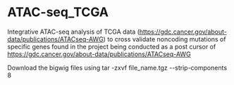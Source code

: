 # ATAC-seq_TCGA

Integrative ATAC-seq analysis of TCGA data (https://gdc.cancer.gov/about-data/publications/ATACseq-AWG) to cross validate noncoding mutations of specific genes found in the project being conducted as a post cursor of https://gdc.cancer.gov/about-data/publications/ATACseq-AWG

Download the bigwig files using tar -zxvf file_name.tgz --strip-components 8


